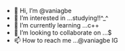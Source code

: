- 👋 Hi, I’m @vaniagbe
- 👀 I’m interested in ...studying!!^_^
- 🌱 I’m currently learning ...c++
- 💞️ I’m looking to collaborate on ...$
- 📫 How to reach me ...@vaniagbe IG

<!---
vaniagbe/vaniagbe is a ✨ special ✨ repository because its `README.md` (this file) appears on your GitHub profile.
You can click the Preview link to take a look at your changes.
--->
